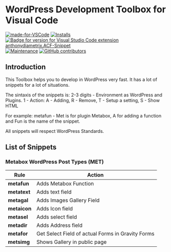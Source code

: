 # WordPress Development Toolbox for Visual Code

[![made-for-VSCode](https://img.shields.io/badge/Made%20for-VSCode-1f425f.svg)](https://code.visualstudio.com/)
[![Installs](https://vsmarketplacebadge.apphb.com/installs/anthonydiametrix.ACF-Snippet.svg)](https://marketplace.visualstudio.com/items?itemName=anthonydiametrix.ACF-Snippet)
[![Badge for version for Visual Studio Code extension anthonydiametrix.ACF-Snippet](https://vsmarketplacebadge.apphb.com/version/anthonydiametrix.ACF-Snippet.svg)](https://marketplace.visualstudio.com/items?itemName=anthonydiametrix.ACF-Snippet)
[![Maintenance](https://img.shields.io/badge/Maintained%3F-yes-green.svg)](https://GitHub.com/hubsta/acf-snippet-vsc/graphs/commit-activity)
[![GitHub contributors](https://img.shields.io/github/contributors/hubsta/wp-metabox-snippets-vscode.svg)](https://GitHub.com/hubsta/wp-metabox-snippets-vscode/graphs/contributors/)


## Introduction

This Toolbox helps you to develop in WordPress very fast. It has a lot of snippets for a lot of situations. 

The sintaxis of the snippets is:
2-3 digits - Environment as WordPress and Plugins.
1 - Action: A - Adding, R - Remove, T - Setup a setting, S - Show HTML

For example: 
metafun - Met is for plugin Metabox, A for adding a function and Fun is the name of the snippet. 

All snippets will respect WordPress Standards. 

## List of Snippets

### Metabox WordPress Post Types (MET) ###
| **Rule**		|	**Action**     |
| ------------------- |------------------------------------------------------------------|
| **metafun**	|	Adds Metabox Function 
| **metatext**	| 	Adds text field
| **metagal**	| 	Adds Images Gallery Field
| **metaicon**	| 	Adds Icon field
| **metasel**	| 	Adds select field
| **metadir**	| 	Adds Address field
| **metafor**	| 	Get Select Field of actual Forms in Gravity Forms
| **metsimg**	| 	Shows Gallery in public page